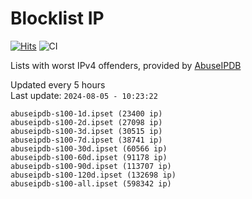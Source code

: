 # Blocklist IP

[![Hits](https://hits.seeyoufarm.com/api/count/incr/badge.svg?url=https%3A%2F%2Fgithub.com%2Fborestad%2Fblocklist-ip%2F&count_bg=%2379C83D&title_bg=%23555555&icon=&icon_color=%23E7E7E7&title=hits&edge_flat=false)](https://hits.seeyoufarm.com)  ![CI](https://img.shields.io/github/workflow/status/borestad/blocklist-ip/CI?style=flat-square)

Lists with worst IPv4 offenders, provided by [AbuseIPDB](https://www.abuseipdb.com/)

<!-- FOOTER-PLACEHOLDER -->
Updated every 5 hours<br>
Last update: `2024-08-05 - 10:23:22`
```
abuseipdb-s100-1d.ipset (23400 ip)
abuseipdb-s100-2d.ipset (27098 ip)
abuseipdb-s100-3d.ipset (30515 ip)
abuseipdb-s100-7d.ipset (38741 ip)
abuseipdb-s100-30d.ipset (60566 ip)
abuseipdb-s100-60d.ipset (91178 ip)
abuseipdb-s100-90d.ipset (113707 ip)
abuseipdb-s100-120d.ipset (132698 ip)
abuseipdb-s100-all.ipset (598342 ip)
```
